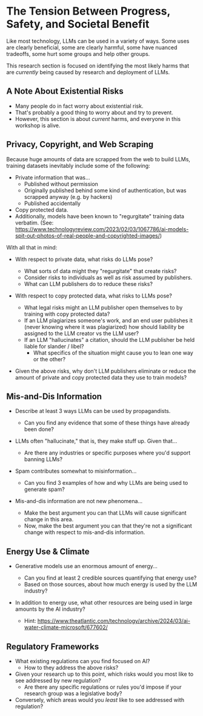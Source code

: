 # The Tension Between Progress, Safety, and Societal Benefit

Like most technology, LLMs can be used in a variety of ways. Some uses are clearly beneficial, some are clearly harmful, some have nuanced tradeoffs, some hurt some groups and help other groups.

This research section is focused on identifying the most likely harms that are *currently* being caused by research and deployment of LLMs.

## A Note About Existential Risks

* Many people do in fact worry about existential risk.
* That's probably a good thing to worry about and try to prevent.
* However, this section is about *current* harms, and everyone in this workshop is alive.

## Privacy, Copyright, and Web Scraping

Because huge amounts of data are scrapped from the web to build LLMs, training datasets inevitably include some of the following:

* Private information that was...
    * Published without permission
    * Originally published behind some kind of authentication, but was scrapped anyway (e.g. by hackers)
    * Published accidentally
* Copy protected data.
* Additionally, models have been known to "regurgitate" training data verbatim. (See: https://www.technologyreview.com/2023/02/03/1067786/ai-models-spit-out-photos-of-real-people-and-copyrighted-images/)

With all that in mind:

* With respect to private data, what risks do LLMs pose?
    * What sorts of data might they "regurgitate" that create risks?
    * Consider risks to individuals as well as risk assumed by publishers.
    * What can LLM publishers do to reduce these risks?

* With respect to copy protected data, what risks to LLMs pose?
    * What legal risks might an LLM publisher open themselves to by training with copy protected data?
    * If an LLM plagiarizes someone's work, and an end user publishes it (never knowing where it was plagiarized) how should liability be assigned to the LLM creator vs the LLM user?
    * If an LLM "hallucinates" a citation, should the LLM publisher be held liable for slander / libel? 
        * What specifics of the situation might cause you to lean one way or the other?

* Given the above risks, why don't LLM publishers eliminate or reduce the amount of private and copy protected data they use to train models?

## Mis-and-Dis Information

* Describe at least 3 ways LLMs can be used by propagandists.
    * Can you find any evidence that some of these things have already been done?

* LLMs often "hallucinate," that is, they make stuff up. Given that...
    * Are there any industries or specific purposes where you'd support banning LLMs?

* Spam contributes somewhat to misinformation...
    * Can you find 3 examples of how and why LLMs are being used to generate spam?

* Mis-and-dis information are not new phenomena...
    * Make the best argument you can that LLMs will cause significant change in this area.
    * Now, make the best argument you can that they're not a significant change with respect to mis-and-dis information.

## Energy Use & Climate

* Generative models use an enormous amount of energy...
    * Can you find at least 2 credible sources quantifying that energy use?
    * Based on those sources, about how much energy is used by the LLM industry?

* In addition to energy use, what other resources are being used in large amounts by the AI industry?
    * Hint: https://www.theatlantic.com/technology/archive/2024/03/ai-water-climate-microsoft/677602/

## Regulatory Frameworks

* What existing regulations can you find focused on AI?
    * How to they address the above risks?
* Given your research up to this point, which risks would you most like to see addressed by new regulation?
    * Are there any specific regulations or rules you'd impose if your research group was a legislative body?
* Conversely, which areas would you *least* like to see addressed with regulation?
